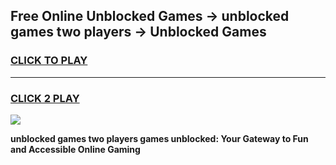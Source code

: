 
## Free Online Unblocked Games → unblocked games two players → Unblocked Games
<h3>
<a href="https://premium.freeplayer.one?title=unblocked_games_two_players&ref=21F">CLICK TO PLAY</a></h3>
<hr>

<h3>
<a href="https://premium.freeplayer.one?title=unblocked_games_two_players&ref=21F">CLICK 2 PLAY</a>
  
</h3>

<a href="https://premium.freeplayer.one?title=unblocked_games_two_players&ref=21F/"><img src="https://clearcache.store/games.png"></a>


**unblocked games two players games unblocked: Your Gateway to Fun and Accessible Online Gaming**
